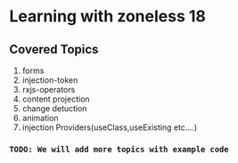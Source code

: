 # Learning with zoneless 18

## Covered Topics 

1. forms
2. injection-token
3. rxjs-operators
4. content projection
5. change detuction
6. animation 
7. injection Providers(useClass,useExisting etc....)

### `TODO: We will add more topics with example code`
